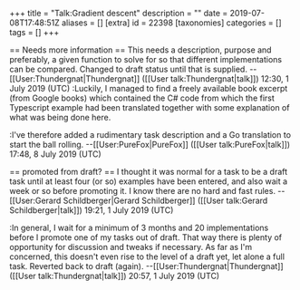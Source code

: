 +++
title = "Talk:Gradient descent"
description = ""
date = 2019-07-08T17:48:51Z
aliases = []
[extra]
id = 22398
[taxonomies]
categories = []
tags = []
+++

== Needs more information ==
This needs a description, purpose and preferably, a given function to solve for so that different implementations can be compared. Changed to draft status until that is supplied. --[[User:Thundergnat|Thundergnat]] ([[User talk:Thundergnat|talk]]) 12:30, 1 July 2019 (UTC)
:Luckily, I managed to find a freely available book excerpt (from Google books) which contained the C# code from which the first Typescript example had been translated together with some explanation of what was being done here.

:I've therefore added a rudimentary task description and a Go translation to start the ball rolling. --[[User:PureFox|PureFox]] ([[User talk:PureFox|talk]]) 17:48, 8 July 2019 (UTC)
 
== promoted from draft? ==
I thought it was normal for a task to be a draft task until at least four (or so) examples have been entered, and also wait
a week or so before promoting it.   I know there are no hard and fast rules.     -- [[User:Gerard Schildberger|Gerard Schildberger]] ([[User talk:Gerard Schildberger|talk]]) 19:21, 1 July 2019 (UTC)

:In general, I wait for a minimum of 3 months and 20 implementations before I promote one of my tasks out of draft. That way there is plenty of opportunity for discussion and tweaks if necessary. As far as I'm concerned, this doesn't even rise to the level of a draft yet, let alone a full task. Reverted back to draft (again). --[[User:Thundergnat|Thundergnat]] ([[User talk:Thundergnat|talk]]) 20:57, 1 July 2019 (UTC)
